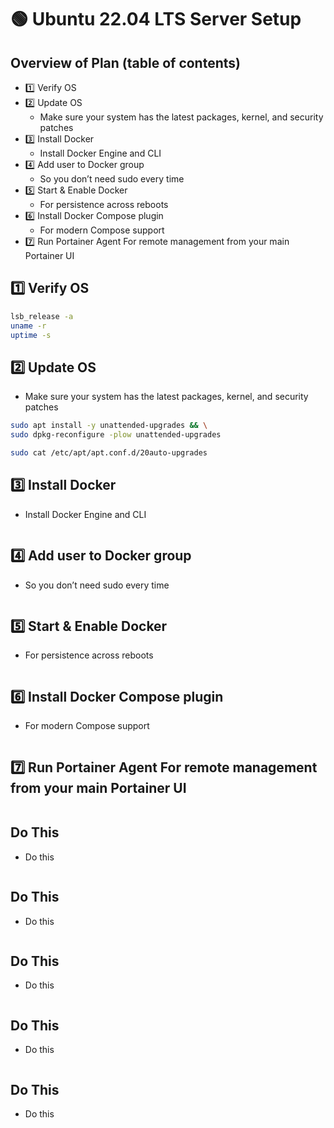 # 🟢 Ubuntu 22.04 LTS Server Setup


## Overview of Plan (table of contents)

- 1️⃣ Verify OS 
- 2️⃣ Update OS 
  - Make sure your system has the latest packages, kernel, and security patches
- 3️⃣ Install Docker 
  - Install Docker Engine and CLI
- 4️⃣ Add user to Docker group 
  - So you don’t need sudo every time
- 5️⃣ Start & Enable Docker 
  - For persistence across reboots
- 6️⃣ Install Docker Compose plugin 
  - For modern Compose support
- 7️⃣ Run Portainer Agent For remote management from your main Portainer UI

## 1️⃣ Verify OS 

```bash
lsb_release -a
uname -r
uptime -s
```
## 2️⃣ Update OS 

  - Make sure your system has the latest packages, kernel, and security patches

```bash
sudo apt install -y unattended-upgrades && \
sudo dpkg-reconfigure -plow unattended-upgrades
```

```bash
sudo cat /etc/apt/apt.conf.d/20auto-upgrades
```





## 3️⃣ Install Docker 
  - Install Docker Engine and CLI
  
```bash

```
 
## 4️⃣ Add user to Docker group 
  - So you don’t need sudo every time
  
```bash

```
 
## 5️⃣ Start & Enable Docker 
  - For persistence across reboots

```bash

```
 
## 6️⃣ Install Docker Compose plugin 
  - For modern Compose support

```bash

```

## 7️⃣ Run Portainer Agent For remote management from your main Portainer UI

```bash

```


## Do This

- Do this

```bash

```



## Do This

- Do this

```bash

```


## Do This

- Do this

```bash

```


## Do This

- Do this

```bash

```


## Do This

- Do this

```bash

```

